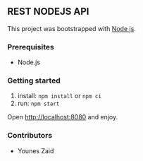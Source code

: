 ## REST NODEJS API

This project was bootstrapped with [Node js](https://nodejs.org/en/).

### Prerequisites

- Node.js

### Getting started

1. install: `npm install` or `npm ci`
2. run: `npm start`

Open [http://localhost:8080](http://localhost:8080) and enjoy.

### Contributors

- Younes Zaid
